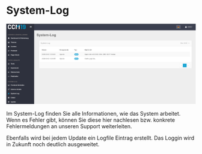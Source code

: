 # System-Log

![System-Log](../assets/10-Systemlog.png)

Im System-Log finden Sie alle Informationen, wie das System arbeitet. Wenn es Fehler gibt, können Sie diese hier nachlesen bzw. konkrete Fehlermeldungen an unseren Support weiterleiten. 

Ebenfalls wird bei jedem Update ein Logfile Eintrag erstellt. Das Loggin wird in Zukunft noch deutlich ausgeweitet.